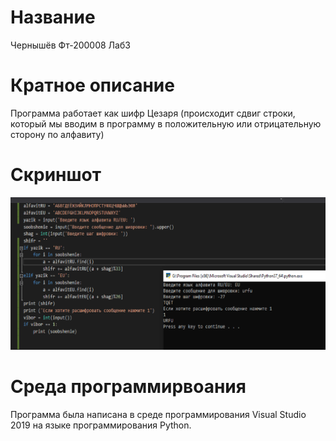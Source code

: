 # Название  
Чернышёв Фт-200008 Лаб3

# Кратное описание
Программа работает как шифр Цезаря (происходит сдвиг строки, который мы вводим в программу в положительную или отрицательную сторону по алфавиту)

# Скриншот
![Alt-текст](https://github.com/RaSSlabowni/Lab3/blob/main/%D0%A1%D0%BA%D1%80%D0%B8%D0%BD%D1%88%D0%BE%D1%82%20%D0%9B%D0%B0%D0%B1-3.png)

# Среда программирвоания
Программа была написана в среде программирования Visual Studio 2019 на языке программирования Python.
